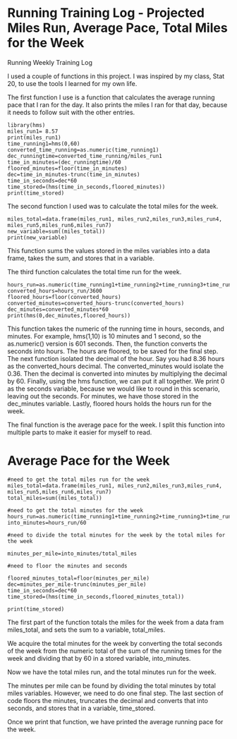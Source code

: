 # Running Training Log - Projected Miles Run, Average Pace, Total Miles for the Week 
Running Weekly Training Log 

I used a couple of functions in this project. I was inspired by my class, Stat 20, to use the 
tools I learned for my own life. 


The first function I use is a function that calculates the average running pace that I ran for the day. 
It also prints the miles I ran for that day, because it needs to follow suit with the other entries. 

```{r}
library(hms)
miles_run1= 8.57
print(miles_run1)
time_running1=hms(0,60)
converted_time_running=as.numeric(time_running1)
dec_runningtime=converted_time_running/miles_run1
time_in_minutes=(dec_runningtime)/60
floored_minutes=floor(time_in_minutes)
dec=time_in_minutes-trunc(time_in_minutes)
time_in_seconds=dec*60
time_stored=(hms(time_in_seconds,floored_minutes))
print(time_stored)
```


The second function I used was to calculate the total miles for the week. 

```{r}
miles_total=data.frame(miles_run1, miles_run2,miles_run3,miles_run4, miles_run5,miles_run6,miles_run7)
new_variable=sum((miles_total))
print(new_variable)
```

This function sums the values stored in the miles variables into a data frame, takes the sum, and stores that in a variable. 

The third function calculates the total time run for the week. 

```{r}
hours_run=as.numeric(time_running1+time_running2+time_running3+time_running4+time_running5+time_running6+time_running7)
converted_hours=hours_run/3600
floored_hours=floor(converted_hours)
converted_minutes=converted_hours-trunc(converted_hours)
dec_minutes=converted_minutes*60
print(hms(0,dec_minutes,floored_hours))
```

This function takes the numeric of the running time in hours, seconds, and minutes. 
For example, hms(1,10) is 10 minutes and 1 second, so the as.numeric() version is 601 seconds. Then, 
the function converts the seconds into hours. The hours are floored, to be saved for the final step. 
The next function isolated the decimal of the hour. Say you had 8.36 hours as the converted_hours decimal. 
The converted_minutes would isolate the 0.36. 
Then the decimal is converted into minutes by multiplying the decimal by 60. Finally, using the hms function, 
we can put it all together. We print 0 as the seconds variable, because we would like to round in this scenario, 
leaving out the seconds. For minutes, we have those stored in the dec_minutes variable. Lastly, floored hours
holds the hours run for the week. 

The final function is the average pace for the week. I split this function into multiple parts to 
make it easier for myself to read. 

# Average Pace for the Week 

```{r}
#need to get the total miles run for the week 
miles_total=data.frame(miles_run1, miles_run2,miles_run3,miles_run4, miles_run5,miles_run6,miles_run7)
total_miles=sum((miles_total))

#need to get the total minutes for the week 
hours_run=as.numeric(time_running1+time_running2+time_running3+time_running4+time_running5+time_running6+time_running7)
into_minutes=hours_run/60

#need to divide the total minutes for the week by the total miles for the week 

minutes_per_mile=into_minutes/total_miles

#need to floor the minutes and seconds 

floored_minutes_total=floor(minutes_per_mile)
dec=minutes_per_mile-trunc(minutes_per_mile)
time_in_seconds=dec*60
time_stored=(hms(time_in_seconds,floored_minutes_total))

print(time_stored)
```

The first part of the function totals the miles for the week from a data fram miles_total, and sets the sum to a variable, 
total_miles. 

We acquire the total minutes for the week by converting the total seconds of 
the week from the numeric total of the sum of the running times for the week 
and dividing that by 60 in a stored variable, into_minutes. 

Now we have the total miles run, and the total minutes run for the week. 

The minutes per mile can be found by dividing the total minutes by total miles variables. However, 
we need to do one final step. The last section of code floors the minutes, truncates the decimal and converts that into seconds, 
and stores that in a variable, time_stored. 

Once we print that function, we have printed the average running pace for the week. 
